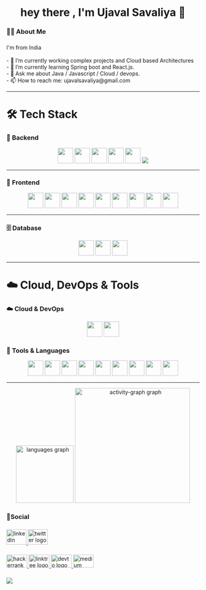 <h1 align="center">hey there , I'm Ujaval Savaliya 👋</h1>

###

<h3 align="left">👩‍💻  About Me</h3>

###

<p align="left">I'm from India<br><br>- 🔭 I’m currently working complex projects and Cloud based Architectures<br>- 🌱 I’m currently learning Spring boot and React.js.<br>- 💬 Ask me about Java / Javascript / Cloud / devops.<br>- 📫 How to reach me: ujavalsavaliya@gmail.com</p>

---

# 🛠 Tech Stack

### 🧠 Backend
<div align="center">

<img src="https://img.shields.io/badge/Java-007396?style=for-the-badge&logo=java&logoColor=white" height="40"/>
<img src="https://img.shields.io/badge/Spring_Boot-6DB33F?style=for-the-badge&logo=springboot&logoColor=white" height="40"/>
<img src="https://img.shields.io/badge/Node.js-339933?style=for-the-badge&logo=nodedotjs&logoColor=white" height="40"/>
<img src="https://img.shields.io/badge/Express.js-000000?style=for-the-badge&logo=express&logoColor=white" height="40"/>
<img src="https://img.shields.io/badge/Next.js-000000?style=for-the-badge&logo=nextdotjs&logoColor=white" height="40"/>
<img src="https://img.shields.io/badge/REST%20API-FF6F00?style=for-the-badge"/>

</div>

---

### 🎨 Frontend
<div align="center">

<img src="https://img.shields.io/badge/JavaScript-F7DF1E?style=for-the-badge&logo=javascript&logoColor=black" height="40"/>
<img src="https://img.shields.io/badge/TypeScript-3178C6?style=for-the-badge&logo=typescript&logoColor=white" height="40"/>
<img src="https://img.shields.io/badge/React-20232A?style=for-the-badge&logo=react&logoColor=61DAFB" height="40"/>
<img src="https://img.shields.io/badge/Angular-DD0031?style=for-the-badge&logo=angular&logoColor=white" height="40"/>
<img src="https://img.shields.io/badge/HTML5-E34F26?style=for-the-badge&logo=html5&logoColor=white" height="40"/>
<img src="https://img.shields.io/badge/CSS3-1572B6?style=for-the-badge&logo=css3&logoColor=white" height="40"/>
<img src="https://img.shields.io/badge/Tailwind_CSS-38B2AC?style=for-the-badge&logo=tailwind-css&logoColor=white" height="40"/>
<img src="https://img.shields.io/badge/Bootstrap-563D7C?style=for-the-badge&logo=bootstrap&logoColor=white" height="40"/>
<img src="https://img.shields.io/badge/jQuery-0769AD?style=for-the-badge&logo=jquery&logoColor=white" height="40"/>

</div>

---

### 🗄️ Database
<div align="center">

<img src="https://img.shields.io/badge/MySQL-4479A1?style=for-the-badge&logo=mysql&logoColor=white" height="40"/>
<img src="https://img.shields.io/badge/MongoDB-4EA94B?style=for-the-badge&logo=mongodb&logoColor=white" height="40"/>
<img src="https://img.shields.io/badge/PostgreSQL-4169E1?style=for-the-badge&logo=postgresql&logoColor=white" height="40"/>

</div>

---

# ☁️ Cloud, DevOps & Tools

### ☁️ Cloud & DevOps
<div align="center">

<img src="https://img.shields.io/badge/Vercel-000000?style=for-the-badge&logo=vercel&logoColor=white" height="40"/>
<img src="https://img.shields.io/badge/Railway-0B0D0E?style=for-the-badge&logo=railway&logoColor=white" height="40"/>

</div>

### 🧰 Tools & Languages
<div align="center">

<img src="https://img.shields.io/badge/Hibernate-59666C?style=for-the-badge&logo=hibernate&logoColor=white" height="40"/>
<img src="https://img.shields.io/badge/Postman-FF6C37?style=for-the-badge&logo=postman&logoColor=white" height="40"/>
<img src="https://img.shields.io/badge/Maven-C71A36?style=for-the-badge&logo=apachemaven&logoColor=white" height="40"/>
<img src="https://img.shields.io/badge/Atlas-4EA94B?style=for-the-badge&logo=mongodb&logoColor=white" height="40"/>
<img src="https://img.shields.io/badge/Python-3776AB?style=for-the-badge&logo=python&logoColor=white" height="40"/>
<img src="https://img.shields.io/badge/NumPy-013243?style=for-the-badge&logo=numpy&logoColor=white" height="40"/>
<img src="https://img.shields.io/badge/Pandas-150458?style=for-the-badge&logo=pandas&logoColor=white" height="40"/>
<img src="https://img.shields.io/badge/Matplotlib-11557C?style=for-the-badge&logo=matplotlib&logoColor=white" height="40"/>
<img src="https://img.shields.io/badge/C++-00599C?style=for-the-badge&logo=cplusplus&logoColor=white" height="40"/>

</div>

---

<div align="center">
  <img src="https://github-readme-stats.vercel.app/api/top-langs?username=dhruvdankhara&locale=en&hide_title=false&layout=compact&card_width=320&langs_count=5&theme=dark&hide_border=true&order=2" height="150" alt="languages graph"  />
  <img src="https://github-readme-activity-graph.vercel.app/graph?username=dhruvdankhara&radius=16&theme=tokyo-night&area=true&order=5&hide_border=true&hide_title=false" height="300" alt="activity-graph graph"  />
</div>

###

<h3 align="left">🤝Social</h3>

###

<div align="left">
  <a href="https://www.linkedin.com/in/dhruv-dankhara/" target="_blank">
    <img src="https://raw.githubusercontent.com/maurodesouza/profile-readme-generator/master/src/assets/icons/social/linkedin/default.svg" width="52" height="40" alt="linkedin logo"  />
  </a>
  <a href="https://twitter.com/dhruvvdankhara" target="_blank">
    <img src="https://raw.githubusercontent.com/maurodesouza/profile-readme-generator/master/src/assets/icons/social/twitter/default.svg" width="52" height="40" alt="twitter logo"  />
  </a>
</div>

###

<div align="left">
  <a href="https://www.hackerrank.com/profile/dhruvdankhara" target="_blank">
    <img src="https://raw.githubusercontent.com/maurodesouza/profile-readme-generator/master/src/assets/icons/social/hackerrank/default.svg" width="54" height="34" alt="hackerrank logo"  />
  </a>
  <a href="https://bento.me/dhruvdankhara" target="_blank">
    <img src="https://raw.githubusercontent.com/maurodesouza/profile-readme-generator/master/src/assets/icons/social/linktree/default.svg" width="54" height="34" alt="linktree logo"  />
  </a>
  <a href="https://dev.to/dhruvdankhara" target="_blank">
    <img src="https://raw.githubusercontent.com/maurodesouza/profile-readme-generator/master/src/assets/icons/social/devto/default.svg" width="54" height="34" alt="devto logo"  />
  </a>
  <a href="https://medium.com/@dhruvdankhara" target="_blank">
    <img src="https://raw.githubusercontent.com/maurodesouza/profile-readme-generator/master/src/assets/icons/social/medium/default.svg" width="54" height="34" alt="medium logo"  />
  </a>
</div>

###

<div align="left">
  <img src="https://visitor-badge.laobi.icu/badge?page_id=dhruvdankhara.dhruvdankhara&"  />
</div>

###
